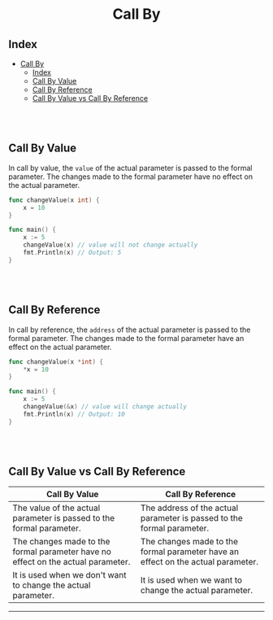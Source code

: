 # <div align='center'>Call By</div>

## Index
- [Call By](#call-by)
  - [Index](#index)
  - [Call By Value](#call-by-value)
  - [Call By Reference](#call-by-reference)
  - [Call By Value vs Call By Reference](#call-by-value-vs-call-by-reference)

<br><br>

## Call By Value
In call by value, the `value` of the actual parameter is passed to the formal parameter. The changes made to the formal parameter have no effect on the actual parameter.

```go
func changeValue(x int) {
    x = 10
}

func main() {
    x := 5
    changeValue(x) // value will not change actually
    fmt.Println(x) // Output: 5
}
```

<br><br>

## Call By Reference
In call by reference, the `address` of the actual parameter is passed to the formal parameter. The changes made to the formal parameter have an effect on the actual parameter.

```go
func changeValue(x *int) {
    *x = 10
}

func main() {
    x := 5
    changeValue(&x) // value will change actually
    fmt.Println(x) // Output: 10
}
```

<br><br>

## Call By Value vs Call By Reference

| Call By Value | Call By Reference |
| --- | --- |
| The value of the actual parameter is passed to the formal parameter. | The address of the actual parameter is passed to the formal parameter. |
| The changes made to the formal parameter have no effect on the actual parameter. | The changes made to the formal parameter have an effect on the actual parameter. |
| It is used when we don't want to change the actual parameter. | It is used when we want to change the actual parameter. |

<hr>